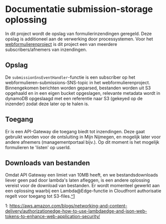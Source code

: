 # Documentatie submission-storage oplossing

In dit project wordt de opslag van formulierinzendingen geregeld. Deze opslag is additioneel aan de verwerking door processystemen. Voor het [webformulierenproject](https://github.com/webformulieren) is dit project een van meerdere subscribers/afnemers van inzendingen.

## Opslag
De `submissionSnsEventHandler`-functie is een subscriber op het webformulieren-submissions-SNS-topic in het webformulierenproject. Binnengekomen berichten worden geparsed, bestanden worden uit S3 opgehaald en in een eigen bucket opgeslagen, relevante metadata wordt in dynamoDB opgeslaagd met een referentie naar S3 (gekeyed op de inzender) zodat deze later op te halen is.

## Toegang
Er is een API-Gateway die toegang biedt tot inzendingen. Deze gaat gebruikt worden voor de ontsluiting in Mijn Nijmegen, en mogelijk later voor andere afnemers (managementportaal bijv.). Op dit moment is het mogelijk formulieren te 'listen' op userId.

## Downloads van bestanden
Omdat API Gateway een limiet van 10MB heeft, en we bestandsdownloads liever geen pad door lambda's laten afleggen, is een andere oplossing vereist voor de download van bestanden. Er wordt momenteel gewerkt aan een oplossing waarbij een Lambda@Edge-functie in Cloudfront authorisatie regelt voor toegang tot S3-files.[^1](#fn1)



1: https://aws.amazon.com/blogs/networking-and-content-delivery/authorizationedge-how-to-use-lambdaedge-and-json-web-tokens-to-enhance-web-application-security/
